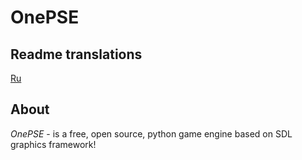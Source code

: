 # OnePSE
## Readme translations
[Ru]()
## About
*OnePSE* - is a free, open source, python game engine based on SDL graphics framework!